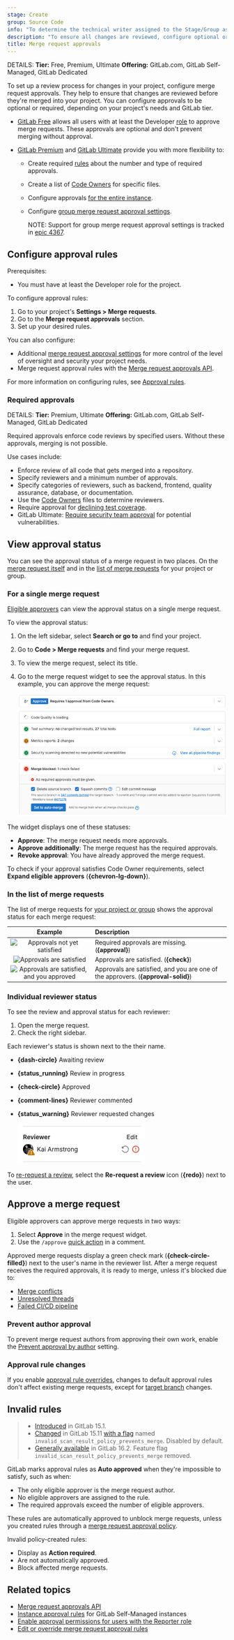 ```yaml
---
stage: Create
group: Source Code
info: "To determine the technical writer assigned to the Stage/Group associated with this page, see https://handbook.gitlab.com/handbook/product/ux/technical-writing/#assignments"
description: "To ensure all changes are reviewed, configure optional or required approvals for merge requests in your project."
title: Merge request approvals
---
```


DETAILS:
**Tier:** Free, Premium, Ultimate
**Offering:** GitLab.com, GitLab Self-Managed, GitLab Dedicated

To set up a review process for changes in your project, configure merge request approvals.
They help to ensure that changes are reviewed before they're merged into your project.
You can configure approvals to be optional or required, depending on your project's needs and GitLab tier.

- [GitLab Free](https://about.gitlab.com/pricing/) allows
  all users with at least the Developer [role](../../../permissions.md) to
  approve merge requests. These approvals are optional and don't prevent merging without approval.
- [GitLab Premium](https://about.gitlab.com/pricing/) and
  [GitLab Ultimate](https://about.gitlab.com/pricing/) provide you with more
  flexibility to:

  - Create required [rules](rules.md) about the number and type of required approvals.
  - Create a list of [Code Owners](../../codeowners/index.md) for specific files.
  - Configure approvals
    [for the entire instance](../../../../administration/merge_requests_approvals.md).
  - Configure  [group merge request approval settings](../../../group/manage.md#group-merge-request-approval-settings).

    NOTE:
    Support for group merge request approval settings is tracked in
    [epic 4367](https://gitlab.com/groups/gitlab-org/-/epics/4367).

## Configure approval rules

Prerequisites:

- You must have at least the Developer role for the project.

To configure approval rules:

1. Go to your project's **Settings > Merge requests**.
1. Go to the **Merge request approvals** section.
1. Set up your desired rules.

You can also configure:

- Additional [merge request approval settings](settings.md) for more control of the
  level of oversight and security your project needs.
- Merge request approval rules with the
  [Merge request approvals API](../../../../api/merge_request_approvals.md).

For more information on configuring rules, see [Approval rules](rules.md).

### Required approvals

DETAILS:
**Tier:** Premium, Ultimate
**Offering:** GitLab.com, GitLab Self-Managed, GitLab Dedicated

Required approvals enforce code reviews by specified users. Without these approvals, merging is not possible.

Use cases include:

- Enforce review of all code that gets merged into a repository.
- Specify reviewers and a minimum number of approvals.
- Specify categories of reviewers, such as backend, frontend, quality assurance, database, or documentation.
- Use the [Code Owners](../../codeowners/index.md) files to determine reviewers.
- Require approval for [declining test coverage](../../../../ci/testing/code_coverage/_index.md#add-a-coverage-check-approval-rule).
- GitLab Ultimate: [Require security team approval](../../../application_security/index.md#security-approvals-in-merge-requests) for potential vulnerabilities.

## View approval status

You can see the approval status of a merge request in two places. On the [merge request itself](#for-a-single-merge-request)
and in the [list of merge requests](#in-the-list-of-merge-requests) for your project or group.

### For a single merge request

[Eligible approvers](rules.md#eligible-approvers) can view the approval status on a single merge request.

To view the approval status:

1. On the left sidebar, select **Search or go to** and find your project.
1. Go to **Code > Merge requests** and find your merge request.
1. To view the merge request, select its title.
1. Go to the merge request widget to see the approval status. In this example, you can approve the merge request:

   ![Merge request widget showing approval status](img/approval_and_merge_status_v17_3.png)

The widget displays one of these statuses:

- **Approve**: The merge request needs more approvals.
- **Approve additionally**: The merge request has the required approvals.
- **Revoke approval**: You have already approved the merge request.

To check if your approval satisfies Code Owner requirements, select **Expand eligible approvers** (**{chevron-lg-down}**).

### In the list of merge requests

The list of merge requests for [your project or group](../_index.md#view-merge-requests)
shows the approval status for each merge request:

| Example | Description |
| :-----: | :---------- |
| ![Approvals not yet satisfied](img/approvals_unsatisfied_v17_1.png) | Required approvals are missing. (**{approval}**) |
| ![Approvals are satisfied](img/approvals_satisfied_v17_1.png) | Approvals are satisfied. (**{check}**) |
| ![Approvals are satisfied, and you approved](img/you_approvals_satisfied_v17_1.png) | Approvals are satisfied, and you are one of the approvers. (**{approval-solid}**) |

### Individual reviewer status

To see the review and approval status for each reviewer:

1. Open the merge request.
1. Check the right sidebar.

Each reviewer's status is shown next to the their name.

- **{dash-circle}** Awaiting review
- **{status_running}** Review in progress
- **{check-circle}** Approved
- **{comment-lines}** Reviewer commented
- **{status_warning}** Reviewer requested changes

   ![This reviewer has requested changes, and blocked this merge request.](img/reviewer_blocks_mr_v17_3.png)

To [re-request a review](../reviews/_index.md#re-request-a-review), select the **Re-request a review** icon (**{redo}**) next to the user.

## Approve a merge request

Eligible approvers can approve merge requests in two ways:

1. Select **Approve** in the merge request widget.
1. Use the `/approve` [quick action](../../quick_actions.md) in a comment.

Approved merge requests display a green check mark (**{check-circle-filled}**) next to the user's name in the reviewer list.
After a merge request receives the required approvals, it is ready to merge, unless it's blocked due to:

- [Merge conflicts](../conflicts.md)
- [Unresolved threads](../_index.md#prevent-merge-unless-all-threads-are-resolved)
- [Failed CI/CD pipeline](../auto_merge.md)

### Prevent author approval

To prevent merge request authors from approving their own work, enable the [Prevent approval by author](settings.md#prevent-approval-by-author) setting.

### Approval rule changes

If you enable [approval rule overrides](settings.md#prevent-editing-approval-rules-in-merge-requests), changes to default approval rules
don't affect existing merge requests, except for [target branch](rules.md#approvals-for-protected-branches) changes.

## Invalid rules

> - [Introduced](https://gitlab.com/gitlab-org/gitlab/-/issues/334698) in GitLab 15.1.
> - [Changed](https://gitlab.com/gitlab-org/gitlab/-/issues/389905) in GitLab 15.11 [with a flag](../../../../administration/feature_flags.md) named `invalid_scan_result_policy_prevents_merge`. Disabled by default.
> - [Generally available](https://gitlab.com/gitlab-org/gitlab/-/issues/405023) in GitLab 16.2. Feature flag `invalid_scan_result_policy_prevents_merge` removed.

GitLab marks approval rules as **Auto approved** when they're impossible to satisfy, such as when:

- The only eligible approver is the merge request author.
- No eligible approvers are assigned to the rule.
- The required approvals exceed the number of eligible approvers.

These rules are automatically approved to unblock merge requests, unless you created rules through a
[merge request approval policy](../../../application_security/policies/merge_request_approval_policies.md).

Invalid policy-created rules:

- Display as **Action required**.
- Are not automatically approved.
- Block affected merge requests.

## Related topics

- [Merge request approvals API](../../../../api/merge_request_approvals.md)
- [Instance approval rules](../../../../administration/merge_requests_approvals.md) for GitLab Self-Managed instances
- [Enable approval permissions for users with the Reporter role](rules.md#enable-approval-permissions-for-users-with-the-reporter-role)
- [Edit or override merge request approval rules](rules.md#edit-or-override-merge-request-approval-rules)
